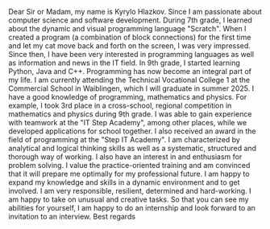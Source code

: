 Dear Sir or Madam,
my name is Kyrylo Hlazkov. Since I am passionate about computer science and software development.
During 7th grade, I learned about the dynamic and visual programming language "Scratch". 
When I created a program (a combination of block connections) for the first time and let my cat move back and forth on the screen, I was very impressed. Since then, I have been very interested in programming languages ​​as well as information and news in the IT field.
In 9th grade, I started learning Python, Java and C++. Programming has now become an integral part of my life.
I am currently attending the Technical Vocational College 1 at the Commercial School in Waiblingen, which I will graduate in summer 2025.
I have a good knowledge of programming, mathematics and physics. For example, I took 3rd place in a cross-school, regional competition in mathematics and physics during 9th grade.
I was able to gain experience with teamwork at the "IT Step Academy", among other places, while we developed applications for school together.
I also received an award in the field of programming at the "Step IT Academy".
I am characterized by analytical and logical thinking skills as well as a systematic, structured and thorough way of working.
I also have an interest in and enthusiasm for problem solving.
I value the practice-oriented training and am convinced that it will prepare me optimally for my professional future.
I am happy to expand my knowledge and skills in a dynamic environment and to get involved.
I am very responsible, resilient, determined and hard-working. I am happy to take on unusual and creative tasks.
So that you can see my abilities for yourself, I am happy to do an internship and look forward to an invitation to an interview.
Best regards
